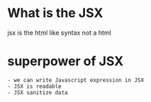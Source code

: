 # What is the JSX

jsx is the html like syntax not a html

# superpower of JSX

    - we can write Javascript expression in JSX
    - JSX is readable
    - JSX sanitize data
